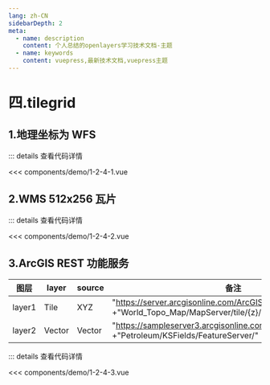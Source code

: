 ```yaml
---
lang: zh-CN
sidebarDepth: 2
meta:
  - name: description
    content: 个人总结的openlayers学习技术文档-主题
  - name: keywords
    content: vuepress,最新技术文档,vuepress主题
---
```


# 四.tilegrid

## 1.地理坐标为 WFS

  <Container url="http://localhost:8090/resume/demo/?type=openlayers&name=1-2-4-1.vue" />

::: details 查看代码详情

<<< components/demo/1-2-4-1.vue

## 2.WMS 512x256 瓦片

  <Container url="http://localhost:8090/resume/demo/?type=openlayers&name=1-2-4-2.vue" />

::: details 查看代码详情

<<< components/demo/1-2-4-2.vue

## 3.ArcGIS REST 功能服务

| 图层   | layer  | source | 备注                                                                                                 |
| ------ | ------ | ------ | ---------------------------------------------------------------------------------------------------- |
| layer1 | Tile   | XYZ    | "https://server.arcgisonline.com/ArcGIS/rest/services/" +"World_Topo_Map/MapServer/tile/{z}/{y}/{x}" |
| layer2 | Vector | Vector | "https://sampleserver3.arcgisonline.com/ArcGIS/rest/services/" +"Petroleum/KSFields/FeatureServer/"  |

  <Container url="http://localhost:8090/resume/demo/?type=openlayers&name=1-2-4-3.vue" />

::: details 查看代码详情

<<< components/demo/1-2-4-3.vue